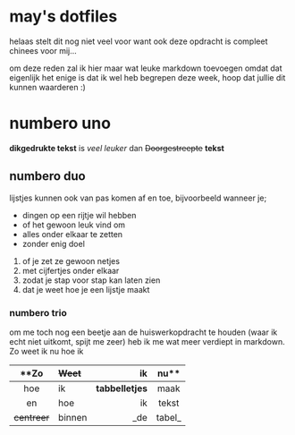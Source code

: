 # may's dotfiles

helaas stelt dit nog niet veel voor want ook deze opdracht is compleet chinees voor mij...

om deze reden zal ik hier maar wat leuke markdown toevoegen omdat dat eigenlijk het enige is dat ik wel heb begrepen deze week, hoop dat jullie dit kunnen waarderen :)

# numbero uno

**dikgedrukte tekst** is _veel leuker_ dan ~~Doorgestreepte~~ **tekst**

## numbero duo

lijstjes kunnen ook van pas komen af en toe, bijvoorbeeld wanneer je;

* dingen op een rijtje wil hebben
* of het gewoon leuk vind om
* alles onder elkaar te zetten
* zonder enig doel

1. of je zet ze gewoon netjes
2. met cijfertjes onder elkaar
3. zodat je stap voor stap kan laten zien
4. dat je weet hoe je een lijstje maakt

### numbero trio

om me toch nog een beetje aan de huiswerkopdracht te houden (waar ik echt niet uitkomt, spijt me zeer) heb ik me wat meer verdiept in markdown. Zo weet ik nu hoe ik

**Zo | ~~Weet~~ | ik | nu**
:---: |:---|---:| :---:
hoe | ik | **tabbelletjes** | maak
en | hoe | ik | tekst 
~~centreer~~ | binnen | _de | tabel_
